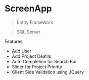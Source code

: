 # ScreenApp

> Entity FrameWork

> SQL Server

Features
- Add User
- Add Project Deatils 
- Auto Completion for Search Bar
- Slider for Project Priority
- Client Side Validation using JQuery
